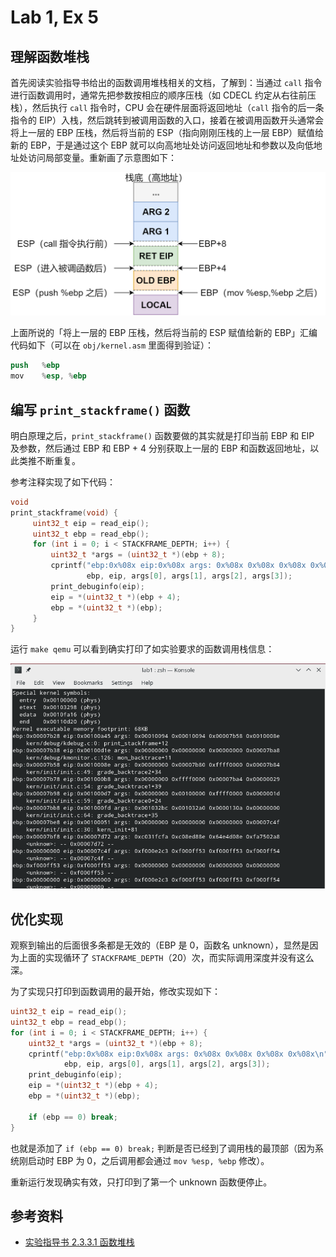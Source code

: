 # Lab 1, Ex 5

## 理解函数堆栈

首先阅读实验指导书给出的函数调用堆栈相关的文档，了解到：当通过 `call` 指令进行函数调用时，通常先把参数按相应的顺序压栈（如 CDECL 约定从右往前压栈），然后执行 `call` 指令时，CPU 会在硬件层面将返回地址（`call` 指令的后一条指令的 EIP）入栈，然后跳转到被调用函数的入口，接着在被调用函数开头通常会将上一层的 EBP 压栈，然后将当前的 ESP（指向刚刚压栈的上一层 EBP）赋值给新的 EBP，于是通过这个 EBP 就可以向高地址处访问返回地址和参数以及向低地址处访问局部变量。重新画了示意图如下：

![Function Call Stack](images/lab1/function-call-stack.png)

上面所说的「将上一层的 EBP 压栈，然后将当前的 ESP 赋值给新的 EBP」汇编代码如下（可以在 `obj/kernel.asm` 里面得到验证）：

```s
push   %ebp
mov    %esp, %ebp
```

## 编写 `print_stackframe()` 函数

明白原理之后，`print_stackframe()` 函数要做的其实就是打印当前 EBP 和 EIP 及参数，然后通过 EBP 和 EBP + 4 分别获取上一层的 EBP 和函数返回地址，以此类推不断重复。

参考注释实现了如下代码：

```c
void
print_stackframe(void) {
     uint32_t eip = read_eip();
     uint32_t ebp = read_ebp();
     for (int i = 0; i < STACKFRAME_DEPTH; i++) {
         uint32_t *args = (uint32_t *)(ebp + 8);
         cprintf("ebp:0x%08x eip:0x%08x args: 0x%08x 0x%08x 0x%08x 0x%08x\n",
                 ebp, eip, args[0], args[1], args[2], args[3]);
         print_debuginfo(eip);
         eip = *(uint32_t *)(ebp + 4);
         ebp = *(uint32_t *)(ebp);
     }
}
```

运行 `make qemu` 可以看到确实打印了如实验要求的函数调用栈信息：

![Print Stack Frame](images/lab1/print-stackframe.png)

## 优化实现

观察到输出的后面很多条都是无效的（EBP 是 0，函数名 unknown），显然是因为上面的实现循环了 `STACKFRAME_DEPTH`（20）次，而实际调用深度并没有这么深。

为了实现只打印到函数调用的最开始，修改实现如下：

```c
uint32_t eip = read_eip();
uint32_t ebp = read_ebp();
for (int i = 0; i < STACKFRAME_DEPTH; i++) {
    uint32_t *args = (uint32_t *)(ebp + 8);
    cprintf("ebp:0x%08x eip:0x%08x args: 0x%08x 0x%08x 0x%08x 0x%08x\n",
            ebp, eip, args[0], args[1], args[2], args[3]);
    print_debuginfo(eip);
    eip = *(uint32_t *)(ebp + 4);
    ebp = *(uint32_t *)(ebp);

    if (ebp == 0) break;
}
```

也就是添加了 `if (ebp == 0) break;` 判断是否已经到了调用栈的最顶部（因为系统刚启动时 EBP 为 0，之后调用都会通过 `mov %esp, %ebp` 修改）。

重新运行发现确实有效，只打印到了第一个 unknown 函数便停止。

## 参考资料

- [实验指导书 2.3.3.1 函数堆栈](https://objectkuan.gitbooks.io/ucore-docs/content/lab1/lab1_3_3_1_function_stack.html)
